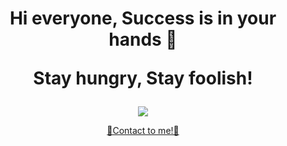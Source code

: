 <div align="center">
<h1>
    <p>Hi everyone, Success is in your hands 👋</p>
    <p>Stay hungry, Stay foolish!</p>
</h1>
  
<p align = "center">
  <a href="#"><img src = "https://github-readme-stats.vercel.app/api/top-langs/?username=loyal812&layout=compact&hide=PHP,html,c,SCSS,CSS,XSLT,Kotlin&theme=tokyonight&hide_border=true&line_height=27"></a>
<!--   <br><br> -->
<!--   <a href="https://git.io/streak-stats"><img src="https://github-readme-streak-stats.herokuapp.com?user=loyal812&theme=dark&mode=weekly&hide_total_contributions=true" alt="GitHub Streak" /></a> -->
<!--   <a href="#"><img src = "https://github-readme-stats.vercel.app/api?username=loyal812&hide_border=true&rank_icon=github&show_icons=true&include_all_commits=true&count_private=true&theme=tokyonight&line_height=27&show=reviews,discussions_started,discussions_answered,prs_merged,prs_merged_percentage"></a> -->
</p>

<p align="center">
<a href="mailto:goodluckbusiness0101@gmail.com">💌Contact to me!💌</a>
</p>

<!--
**loyal812/loyal812** is a ✨ _special_ ✨ repository because its `README.md` (this file) appears on your GitHub profile.

Here are some ideas to get you started:

- 🔭 I’m currently working on ...
- 🌱 I’m currently learning ...
- 👯 I’m looking to collaborate on ...
- 🤔 I’m looking for help with ...
- 💬 Ask me about ...
- 📫 How to reach me: ...
- 😄 Pronouns: ...
- ⚡ Fun fact: ...
-->

